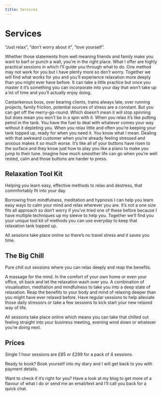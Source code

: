```yaml
---
title: Services
---
```

# Services

“Just relax”, “don’t worry about it”, “love yourself”. 

Whether those statements from well meaning friends and family make you want to barf or punch a wall, you’re in the right place. What I offer are highly practical sessions in which I’ll guide you through what to do. One method may not work for you but I have plenty more so don’t worry. Together we will find what works for you and you’ll experience relaxation more deeply than you might ever have before. It can take a little practice but once you master it it’s something you can incorporate into your day that won’t take up a lot of time and you’ll actually enjoy doing.

Cantankerous boss, over bearing clients, trains always late, over running projects, family friction, potential sources of stress are a constant. But you can get off the merry-go-round. Which doesn’t mean it will stop spinning but does mean you won’t be in a spin with it. When you relax it’s like putting petrol in the tank. You have the fuel to deal with whatever comes your way without it depleting you. When you relax little and often you’re keeping your tank topped up, ready for when you need it. You know what I mean. Dealing with that awkward customer when you’re already feeling stressed and anxious makes it so much worse. It’s like all of your buttons have risen to the surface and they know just how to play you like a piano to make you jump to their tune. Imagine how much smoother life can go when you’re well rested, calm and those buttons are harder to press.  

## Relaxation Tool Kit
Helping you learn easy, effective methods to relax and destress, that commfortably fit into your day.

Borrowing from mindfulness, meditation and hypnosis I can help you learn easy ways to calm your mind and relax wherever you are. It’s not a one size fits all approach so don’t worry if you’ve tried one of these before because I have multiple techniques up my sleeve to help you. Together we’ll find you your unique tool kit of methods you can use everyday to keep that relaxation tank topped up.

All sessions take place online so there’s no travel stress and it saves you time.

## The Big Chill

Pure chill out sessions where you can relax deeply and reap the benefits.

A massage for the mind. In the comfort of your own home or even your office, sit back and let the relaxation wash over you. A combination of visualisation, meditation and mindfulness to take you into a deep state of relaxation. Reap the benefits to your body and mind of relaxing deeper than you might have ever relaxed before. Have regular sessions to help alleviate those daily stressors or take a few sessions to kick start your new relaxed way of life.

All sessions take place online which means you can take that chilled out feeling straight into your business meeting, evening wind down or whatever you’re doing next.


## Prices

Single 1 hour sessions are £85 or £299 for a pack of 4 sessions.

Ready to book? Book yourself into my diary and I will get back to you with payment details.

Want to check if it’s right for you? Have a look at my blog to get more of a flavour of what I do or send me an email/text and I’ll call you back for a quick chat. 
